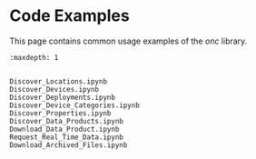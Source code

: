 # Code Examples

This page contains common usage examples of the _onc_ library.

```{toctree}
:maxdepth: 1


Discover_Locations.ipynb
Discover_Devices.ipynb
Discover_Deployments.ipynb
Discover_Device_Categories.ipynb
Discover_Properties.ipynb
Discover_Data_Products.ipynb
Download_Data_Product.ipynb
Request_Real_Time_Data.ipynb
Download_Archived_Files.ipynb
```
